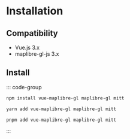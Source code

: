 # Installation

## Compatibility

- Vue.js 3.x
- maplibre-gl-js 3.x

## Install


::: code-group

```sh [npm]
npm install vue-maplibre-gl maplibre-gl mitt
```

```sh [yarn]
yarn add vue-maplibre-gl maplibre-gl mitt
```

```sh [pnpm]
pnpm add vue-maplibre-gl maplibre-gl mitt
```

:::
